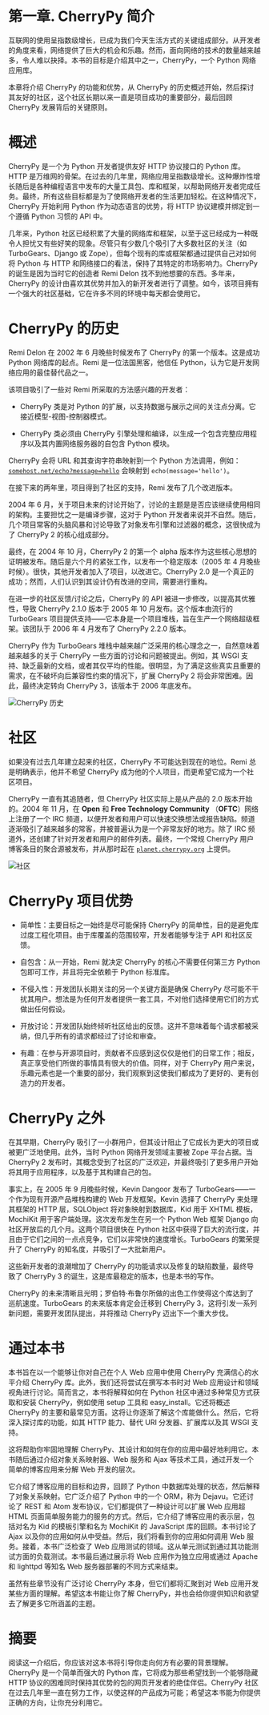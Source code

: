 # 第一章. CherryPy 简介

互联网的使用呈指数级增长，已成为我们今天生活方式的关键组成部分。从开发者的角度来看，网络提供了巨大的机会和乐趣。然而，面向网络的技术的数量越来越多，令人难以抉择。本书的目标是介绍其中之一，CherryPy，一个 Python 网络应用库。

本章将介绍 CherryPy 的功能和优势，从 CherryPy 的历史概述开始，然后探讨其友好的社区，这个社区长期以来一直是项目成功的重要部分，最后回顾 CherryPy 发展背后的关键原则。

# 概述

CherryPy 是一个为 Python 开发者提供友好 HTTP 协议接口的 Python 库。HTTP 是万维网的骨架。在过去的几年里，网络应用呈指数级增长。这种爆炸性增长随后是各种编程语言中发布的大量工具包、库和框架，以帮助网络开发者完成任务。最终，所有这些目标都是为了使网络开发者的生活更加轻松。在这种情况下，CherryPy 开始利用 Python 作为动态语言的优势，将 HTTP 协议建模并绑定到一个遵循 Python 习惯的 API 中。

几年来，Python 社区已经积累了大量的网络库和框架，以至于这已经成为一种既令人担忧又有些好笑的现象。尽管只有少数几个吸引了大多数社区的关注（如 TurboGears、Django 或 Zope），但每个现有的库或框架都通过提供自己对如何将 Python 与 HTTP 和网络接口的看法，保持了其特定的市场影响力。CherryPy 的诞生是因为当时它的创造者 Remi Delon 找不到他想要的东西。多年来，CherryPy 的设计由喜欢其优势并加入的新开发者进行了调整。如今，该项目拥有一个强大的社区基础，它在许多不同的环境中每天都会使用它。

# CherryPy 的历史

Remi Delon 在 2002 年 6 月晚些时候发布了 CherryPy 的第一个版本。这是成功 Python 网络库的起点。Remi 是一位法国黑客，他信任 Python，认为它是开发网络应用的最佳替代品之一。

该项目吸引了一些对 Remi 所采取的方法感兴趣的开发者：

+   CherryPy 类是对 Python 的扩展，以支持数据与展示之间的关注点分离。它接近模型-视图-控制器模式。

+   CherryPy 类必须由 CherryPy 引擎处理和编译，以生成一个包含完整应用程序以及其内置网络服务器的自包含 Python 模块。

CherryPy 会将 URL 和其查询字符串映射到一个 Python 方法调用，例如：[`somehost.net/echo?message=hello`](http://somehost.net/echo?message=hello) 会映射到 `echo(message='hello')`。

在接下来的两年里，项目得到了社区的支持，Remi 发布了几个改进版本。

2004 年 6 月，关于项目未来的讨论开始了，讨论的主题是是否应该继续使用相同的架构。主要担忧之一是编译步骤，这对于 Python 开发者来说并不自然。随后，几个项目常客的头脑风暴和讨论导致了对象发布引擎和过滤器的概念，这很快成为了 CherryPy 2 的核心组成部分。

最终，在 2004 年 10 月，CherryPy 2 的第一个 alpha 版本作为这些核心思想的证明被发布。随后是六个月的紧张工作，以发布一个稳定版本（2005 年 4 月晚些时候）。很快，其他开发者加入了项目，以改进它。CherryPy 2.0 是一个真正的成功；然而，人们认识到其设计仍有改进的空间，需要进行重构。

在进一步的社区反馈/讨论之后，CherryPy 的 API 被进一步修改，以提高其优雅性，导致 CherryPy 2.1.0 版本于 2005 年 10 月发布。这个版本由流行的 TurboGears 项目提供支持——它本身是一个项目堆栈，旨在生产一个网络超级框架。该团队于 2006 年 4 月发布了 CherryPy 2.2.0 版本。

CherryPy 作为 TurboGears 堆栈中越来越广泛采用的核心理念之一，自然意味着越来越多的关于 CherryPy 一些方面的讨论和问题被提出。例如，其 WSGI 支持、缺乏最新的文档，或者其仅平均的性能。很明显，为了满足这些真实且重要的需求，在不破坏向后兼容性约束的情况下，扩展 CherryPy 2 将会非常困难。因此，最终决定转向 CherryPy 3，该版本于 2006 年底发布。

![CherryPy 历史](img/1848_01_01.jpg)

# 社区

如果没有过去几年建立起来的社区，CherryPy 不可能达到现在的地位。Remi 总是明确表示，他并不希望 CherryPy 成为他的个人项目，而更希望它成为一个社区项目。

CherryPy 一直有其追随者，但 CherryPy 社区实际上是从产品的 2.0 版本开始的。2004 年 11 月，在 **Open** 和 **Free Technology Community** （**OFTC**）网络上注册了一个 IRC 频道，以便开发者和用户可以快速交换想法或报告缺陷。频道逐渐吸引了越来越多的常客，并被普遍认为是一个非常友好的地方。除了 IRC 频道外，还创建了针对开发者和用户的邮件列表。最终，一个常规 CherryPy 用户博客条目的聚合源被发布，并从那时起在 [`planet.cherrypy.org`](http://planet.cherrypy.org) 上提供。

![社区](img/1848_01_02.jpg)

# CherryPy 项目优势

+   简单性：主要目标之一始终是尽可能保持 CherryPy 的简单性，目的是避免库过度工程化项目。由于库覆盖的范围较窄，开发者能够专注于 API 和社区反馈。

+   自包含：从一开始，Remi 就决定 CherryPy 的核心不需要任何第三方 Python 包即可工作，并且将完全依赖于 Python 标准库。

+   不侵入性：开发团队长期关注的另一个关键方面是确保 CherryPy 尽可能不干扰其用户。想法是为任何开发者提供一套工具，不对他们选择使用它们的方式做出任何假设。

+   开放讨论：开发团队始终倾听社区给出的反馈。这并不意味着每个请求都被采纳，但几乎所有的请求都经过了讨论和审查。

+   有趣：在参与开源项目时，贡献者不应感到这仅仅是他们的日常工作；相反，真正享受他们所做的事情具有很大的价值。同样，对于 CherryPy 用户来说，乐趣元素也是一个重要的部分，我们观察到这使我们都成为了更好的、更有创造力的开发者。

# CherryPy 之外

在其早期，CherryPy 吸引了一小群用户，但其设计阻止了它成长为更大的项目或被更广泛地使用。此外，当时 Python 网络开发领域主要被 Zope 平台占据。当 CherryPy 2 发布时，其概念受到了社区的广泛欢迎，并最终吸引了更多用户开始将其用于应用程序，以及基于其构建自己的包。

事实上，在 2005 年 9 月晚些时候，Kevin Dangoor 发布了 TurboGears——一个作为现有开源产品堆栈构建的 Web 开发框架。Kevin 选择了 CherryPy 来处理其框架的 HTTP 层，SQLObject 将对象映射到数据库，Kid 用于 XHTML 模板，MochiKit 用于客户端处理。这次发布发生在另一个 Python Web 框架 Django 向社区开放后的几个月。这两个项目很快在 Python 社区中获得了巨大的流行度，并且由于它们之间的一点点竞争，它们以非常快的速度增长。TurboGears 的繁荣提升了 CherryPy 的知名度，并吸引了一大批新用户。

这些新开发者的浪潮增加了 CherryPy 的功能请求以及修复的缺陷数量，最终导致了 CherryPy 3 的诞生，这是库最稳定的版本，也是本书的写作。

CherryPy 的未来清晰且光明；罗伯特·布鲁尔所做的出色工作使得这个库达到了巡航速度。TurboGears 的未来版本肯定会迁移到 CherryPy 3，这将引发一系列新问题，需要开发团队提出，并将推动 CherryPy 迈出下一个重大步伐。

# 通过本书

本书旨在以一个能够让你对自己在个人 Web 应用中使用 CherryPy 充满信心的水平介绍 CherryPy 库。此外，我们还将尝试在撰写本书时对 Web 应用设计和领域视角进行讨论。简而言之，本书将解释如何在 Python 社区中通过多种常见方式获取和安装 CherryPy，例如使用 setup 工具和 easy_install。它还将概述 CherryPy 的主要和最常见方面。这将让你逐渐了解这个库能做什么。然后，它将深入探讨库的功能，如其 HTTP 能力、替代 URI 分发器、扩展库以及其 WSGI 支持。

这将帮助你牢固地理解 CherryPy、其设计和如何在你的应用中最好地利用它。本书随后通过介绍对象关系映射器、Web 服务和 Ajax 等技术工具，通过开发一个简单的博客应用来分解 Web 开发的层次。

它介绍了博客应用的目标和边界，回顾了 Python 中数据库处理的状态，然后解释了对象关系映射。它广泛介绍了 Python 中的一个 ORM，称为 Dejavu。它还讨论了 REST 和 Atom 发布协议，它们都提供了一种设计可以扩展 Web 应用超 HTML 页面简单服务能力的服务的方式。然后，它介绍了博客应用的表示层，包括对名为 Kid 的模板引擎和名为 MochiKit 的 JavaScript 库的回顾。本书讨论了 Ajax 以及你的应用如何从中受益。然后，我们将看到你的应用如何调用 Web 服务。接着，本书广泛检查了 Web 应用测试的领域。这从单元测试到通过其功能测试方面的负载测试。本书最后通过展示将 Web 应用作为独立应用或通过 Apache 和 lighttpd 等知名 Web 服务器部署的不同方式来结束。

虽然有些章节没有广泛讨论 CherryPy 本身，但它们都将汇聚到对 Web 应用开发某些方面的理解。希望这本书能让你了解 CherryPy，并也会给你提供知识和欲望去了解更多它所涵盖的主题。

# 摘要

阅读这一介绍后，你应该对这本书将引导你走向何方有必要的背景理解。CherryPy 是一个简单而强大的 Python 库，它将成为那些希望找到一个能够隐藏 HTTP 协议的困难同时保持其优势的包的网页开发者的绝佳伴侣。CherryPy 社区在过去几年里一直在努力工作，以使这样的产品成为可能；希望这本书能为你提供正确的方向，让你充分利用它。
